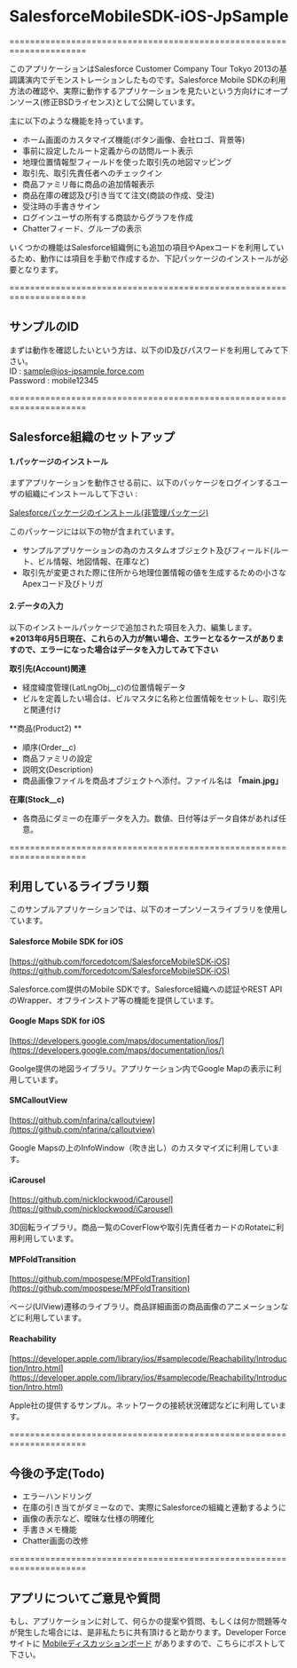 # SalesforceMobileSDK-iOS-JpSample

=====================================================================

このアプリケーションはSalesforce Customer Company Tour Tokyo 2013の基調講演内でデモンストレーションしたものです。Salesforce Mobile SDKの利用方法の確認や、実際に動作するアプリケーションを見たいという方向けにオープンソース(修正BSDライセンス)として公開しています。

主に以下のような機能を持っています。

- ホーム画面のカスタマイズ機能(ボタン画像、会社ロゴ、背景等)
- 事前に設定したルート定義からの訪問ルート表示
- 地理位置情報型フィールドを使った取引先の地図マッピング
- 取引先、取引先責任者へのチェックイン
- 商品ファミリ毎に商品の追加情報表示
- 商品在庫の確認及び引き当てて注文(商談の作成、受注)
- 受注時の手書きサイン
- ログインユーザの所有する商談からグラフを作成
- Chatterフィード、グループの表示
  
いくつかの機能はSalesforce組織側にも追加の項目やApexコードを利用しているため、動作には項目を手動で作成するか、下記パッケージのインストールが必要となります。

=====================================================================
## サンプルのID

まずは動作を確認したいという方は、以下のID及びパスワードを利用してみて下さい。  
ID : sample@ios-jpsample.force.com  
Password : mobile12345


=====================================================================
## Salesforce組織のセットアップ

#### 1.パッケージのインストール

まずアプリケーションを動作させる前に、以下のパッケージをログインするユーザの組織にインストールして下さい :

[Salesforceパッケージのインストール(非管理パッケージ)](https://na15.salesforce.com/packaging/installPackage.apexp?p0=04ti00000001wKS)


このパッケージには以下の物が含まれています。

- サンプルアプリケーションの為のカスタムオブジェクト及びフィールド(ルート、ビル情報、地図情報、在庫など)
- 取引先が変更された際に住所から地理位置情報の値を生成するための小さなApexコード及びトリガ


#### 2.データの入力

以下のインストールパッケージで追加された項目を入力、編集します。  
**※2013年6月5日現在、これらの入力が無い場合、エラーとなるケースがありますので、エラーになった場合はデータを入力してみて下さい**


**取引先(Account)関連**

- 経度緯度管理(LatLngObj__c)の位置情報データ
- ビルを定義したい場合は、ビルマスタに名称と位置情報をセットし、取引先と関連付け

**商品(Product2) **

- 順序(Order__c)
- 商品ファミリの設定
- 説明文(Description)
- 商品画像ファイルを商品オブジェクトへ添付。ファイル名は **「main.jpg」**


**在庫(Stock__c)**

- 各商品にダミーの在庫データを入力。数値、日付等はデータ自体があれば任意。


=====================================================================
## 利用しているライブラリ類

このサンプルアプリケーションでは、以下のオープンソースライブラリを使用しています。

#### Salesforce Mobile SDK for iOS
[https://github.com/forcedotcom/SalesforceMobileSDK-iOS](https://github.com/forcedotcom/SalesforceMobileSDK-iOS)

Salesforce.com提供のMobile SDKです。Salesforce組織への認証やREST APIのWrapper、オフラインストア等の機能を提供しています。


#### Google Maps SDK for iOS
[https://developers.google.com/maps/documentation/ios/](https://developers.google.com/maps/documentation/ios/)

Goolge提供の地図ライブラリ。アプリケーション内でGoogle Mapの表示に利用しています。

#### SMCalloutView
[https://github.com/nfarina/calloutview](https://github.com/nfarina/calloutview)

Google Mapsの上のInfoWindow（吹き出し）のカスタマイズに利用しています。

#### iCarousel
[https://github.com/nicklockwood/iCarousel](https://github.com/nicklockwood/iCarousel)

3D回転ライブラリ。商品一覧のCoverFlowや取引先責任者カードのRotateに利用利用しています。

#### MPFoldTransition
[https://github.com/mpospese/MPFoldTransition](https://github.com/mpospese/MPFoldTransition)

ページ(UIView)遷移のライブラリ。商品詳細画面の商品画像のアニメーションなどに利用しています。

#### Reachability
[https://developer.apple.com/library/ios/#samplecode/Reachability/Introduction/Intro.html](https://developer.apple.com/library/ios/#samplecode/Reachability/Introduction/Intro.html)

Apple社の提供するサンプル。ネットワークの接続状況確認などに利用しています。  

=====================================================================
## 今後の予定(Todo)

- エラーハンドリング
- 在庫の引き当てがダミーなので、実際にSalesforceの組織と連動するように
- 画像の表示など、曖昧な仕様の明確化
- 手書きメモ機能
- Chatter画面の改修


=====================================================================
## アプリについてご意見や質問

もし、アプリケーションに対して、何らかの提案や質問、もしくは何か問題等々が発生した場合には、是非私たちに共有頂けると助かります。Developer Forceサイトに [Mobileディスカッションボード](http://boards.developerforce.com/t5/Developer-Boards-JP/ct-p/developers_JP) がありますので、こちらにポストして下さい。